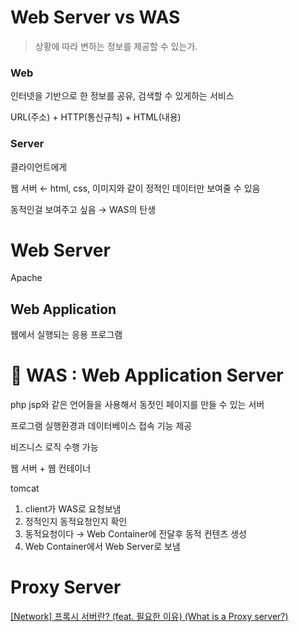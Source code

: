 # Web Server vs WAS

> 상황에 따라 변하는 정보를 제공할 수 있는가.


### Web

인터넷을 기반으로 한 정보를 공유, 검색할 수 있게하는 서비스

URL(주소) +  HTTP(통신규칙) + HTML(내용)

### Server

클라이언트에게

웹 서버 ← html, css, 이미지와 같이 정적인 데이터만 보여줄 수 있음

동적인걸 보여주고 싶음 → WAS의 탄생

# Web Server

Apache

## Web Application

웹에서 실행되는 응용 프로그램

# 📌 WAS     : Web Application Server

php jsp와 같은 언어들을 사용해서 동젓인 페이지를 만들 수 있는 서버

프로그램 실행환경과 데이터베이스 접속 기능 제공

비즈니스 로직 수행 가능

웹 서버 + 웹 컨테이너

tomcat

1. client가 WAS로 요청보냄
2. 정적인지 동적요청인지 확인
3. 동적요청이다 → Web Container에 전달후 동적 컨텐츠 생성
4. Web Container에서 Web Server로 보냄

# Proxy Server

[[Network] 프록시 서버란? (feat. 필요한 이유) (What is a Proxy server?)](https://fomaios.tistory.com/entry/Network-%ED%94%84%EB%A1%9D%EC%8B%9C-%EC%84%9C%EB%B2%84%EB%9E%80-feat-%ED%95%84%EC%9A%94%ED%95%9C-%EC%9D%B4%EC%9C%A0-What-is-a-Proxy-server)